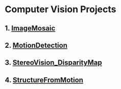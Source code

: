 # Computer Vision Projects

## 1. [ImageMosaic](./ImageMosaic)

## 2. [MotionDetection](./MotionDetection)

## 3. [StereoVision_DisparityMap](./StereoVision_DisparityMap)

## 4. [StructureFromMotion](./StructureFromMotion)